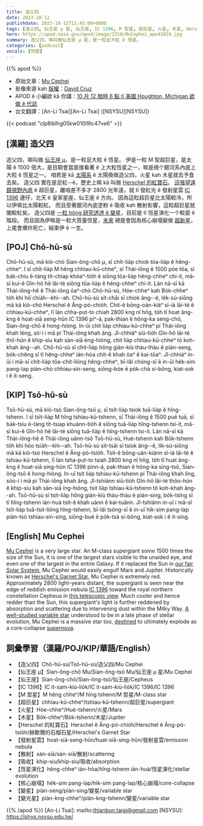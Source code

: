 ```yaml
---
title: 造父四
date: 2023-10-12
publishdate: 2023-10-12T11:45:00+0800
tags: [造父四, 仙王座 μ 星, 仙王座, IC 1396, M 型星, 超巨星, 火星, 木星, Herschel 的紅寶石, 發射星雲, 散射, 吸收, 變星, 變光星, 恆星演化, 核心崩塌]
hero: https://apod.nasa.gov/apod/image/2310/MuCephei_apod1024.jpg
summary: 造父四，嘛叫做仙王座 μ 星，是一粒足大粒 ê 恆星。
categories: [podcast]
vocals: [阿錕]
---
```


{{% apod %}}

- 原始文章：[Mu Cephei](https://apod.nasa.gov/apod/ap231012.html)
- 影像來源 kah [版權][copyright]：[David Cruz](https://www.instagram.com/astro.midnight/)
- APOD ê 小編欲 kā 你講：[10 月 12 暗時 6 點 tī 美國 Houghton, Michigan 欲做 ê 代誌](https://www.facebook.com/events/3492928810970281)
- 台文翻譯：[An-Li Tsai][An-Li Tsai] ([NSYSU][NSYSU])

{{< podcast "clp8iblhg05kw010l9lc47ve6" >}}

## [漢羅] 造父四
造父四，嘛叫做 [仙王座 μ][Mu Cephei]，是一粒足大粒 ê 恆星。
伊是一粒 M 型超巨星，是太陽 ê 1500 倍大，是目睭會當直接看著 ê 上大粒恆星之一，嘛是規个銀河系內底上大粒 ê 恆星之一。
咱若是 kā [太陽系][our fair Solar System] ê 太陽換做造父四，火星 kah 木星就去予食去矣。
造父四 實在是足紅--ê，歷史上嘛 kā 叫做 [Herschel 的紅寶石][Herschel's Garnet Star]。
[這張望遠鏡視野內底][this telescopic view] ê 超巨星，離咱差不多才 2800 光年遠，就 tī 發紅光 ê 發射星雲 [IC 1396][IC 1396] 邊仔，北天 ê 皇家星座，仙王座 ê 方向。
因為這粒超巨星比太陽較冷，所以伊嘛比太陽較紅。
而且受著銀河內底塗粉 ê 吸收 kah 散射影響，這粒超巨星就閣較紅矣。
造父四是 [一粒 hŏng 研究透透 ê 變星][A well-studied variable star]，目前是 tī 恆星演化一个較晏 ê 階段。
而且因為伊嘛是一粒大質量恆星，[未來][destined] 總是會因為核心崩塌變做 [超新星][supernova]，上尾會爆炸死亡，結束伊 ê 一生。

## [POJ] Chō-hū-sù
Chō-hū-sù, mā kiò-chò Sian-ông-chō μ, sī chi̍t-lia̍p chiok tōa-lia̍p ê hêng-chheⁿ.
I sī chi̍t-lia̍p M hêng chhiau-kū-chheⁿ, sī Thài-iông ê 1500 pōe tōa, sī ba̍k-chiu ē-tàng ti̍t-chiap khòaⁿ-tio̍h ê siōng tōa-lia̍p hêng-chheⁿ chi-it, mā-sī kui-ê Gîn-hô hē lāi-té siōng tōa-lia̍p ê hêng-chheⁿ chi-it.
Lán nā-sī kā Thài-iông-hē ê Thài-iông ōaⁿ-chò Chō-hū-sù, Hóe-chheⁿ kah Bo̍k-chheⁿ to̍h khì hō͘ chia̍h--khì--ah.
Chō-hū-sù si̍t-chāi sī chiok âng--ê, le̍k-sú-siōng mā kā kiò-chò Herschel ê Âng-pó-chio̍h.
Chit-ê bōng-oán-kiàⁿ sī-iá lāi-té ê chhiau-kū-chheⁿ, lī lán chha-put-to chiah 2800 kng nî hn̄g, to̍h tī hoat âng-kng ê hoat-siā seng-hûn IC 1396 piⁿ-á, pak-thian ê hông-ka seng-chō, Sian-ông-chō ê hong-hiòng.
In-ūi chit lia̍p chhiau-kū-chheⁿ pí Thài-iông khah léng, só͘-í i mā pí Thài-iông khah âng.
Jî-chhiáⁿ siū-tio̍h Gîn-hô lāi-té thô͘-hún ê khip-siu kah sàn-siā éng-hióng, chit lia̍p chhiau-kū-chheⁿ tō koh-khah âng--ah.
Chō-hū-sù sī chi̍t-lia̍p hőng gián-kiù thàu-thàu ê piàn-seng, bo̍k-chêng sī tī hêng-chheⁿ ián-hòa chi̍t-ê khah òaⁿ ê kai-tōaⁿ.
Jî-chhiáⁿ in-ūi i mā-sī chi̍t-lia̍p tōa-chit-liōng hêng-chheⁿ, bī-lâi chóng-sī ē in-ūi he̍k-sim pang-lap piàn-chò chhiau-sin-seng, siōng-bóe ē po̍k-chà sí-bông, kiat-sok i ê it-seng.

## [KIP] Tsō-hū-sù
Tsō-hū-sù, mā kiò-tsò Sian-ông-tsō μ, sī tsi̍t-lia̍p tsiok tuā-lia̍p ê hîng-tshenn.
I sī tsi̍t-lia̍p M hîng tshiau-kū-tshenn, sī Thài-iông ê 1500 puē tuā, sī ba̍k-tsiu ē-tàng ti̍t-tsiap khuànn-tio̍h ê siōng tuā-lia̍p hîng-tshenn tsi-it, mā-sī kui-ê Gîn-hô hē lāi-té siōng tuā-lia̍p ê hîng-tshenn tsi-it.
Lán nā-sī kā Thài-iông-hē ê Thài-iông uānn-tsò Tsō-hū-sù, Hué-tshenn kah Bo̍k-tshenn to̍h khì hōo tsia̍h--khì--ah.
Tsō-hū-sù si̍t-tsāi sī tsiok âng--ê, li̍k-sú-siōng mā kā kiò-tsò Herschel ê Âng-pó-tsio̍h.
Tsit-ê bōng-uán-kiànn sī-iá lāi-té ê tshiau-kū-tshenn, lī lán tsha-put-to tsiah 2800 kng nî hn̄g, to̍h tī huat âng-kng ê huat-siā sing-hûn IC 1396 pinn-á, pak-thian ê hông-ka sing-tsō, Sian-ông-tsō ê hong-hiòng.
In-uī tsit lia̍p tshiau-kū-tshenn pí Thài-iông khah líng, sóo-í i mā pí Thài-iông khah âng.
Jî-tshiánn siū-tio̍h Gîn-hô lāi-té thôo-hún ê khip-siu kah sàn-siā íng-hióng, tsit lia̍p tshiau-kū-tshenn tō koh-khah âng--ah.
Tsō-hū-sù sī tsi̍t-lia̍p hőng gián-kiù thàu-thàu ê piàn-sing, bo̍k-tsîng sī tī hîng-tshenn ián-huà tsi̍t-ê khah uànn ê kai-tuānn.
Jî-tshiánn in-uī i mā-sī tsi̍t-lia̍p tuā-tsit-liōng hîng-tshenn, bī-lâi tsóng-sī ē in-uī hi̍k-sim pang-lap piàn-tsò tshiau-sin-sing, siōng-bué ē po̍k-tsà sí-bông, kiat-sok i ê it-sing.

## [English] Mu Cephei
[Mu Cephei][Mu Cephei] is a very large star.
An M-class supergiant some 1500 times the size of the Sun, it is one of the largest stars visible to the unaided eye, and even one of the largest in the entire Galaxy.
If it replaced the Sun in [our fair Solar System][our fair Solar System], Mu Cephei would easily engulf Mars and Jupiter.
Historically known as [Herschel's Garnet Star][Herschel's Garnet Star], Mu Cephei is extremely red.
Approximately 2800 light-years distant, the supergiant is seen near the edge of reddish emission nebula [IC 1396][IC 1396] toward the royal northern constellation Cepheus in [this telescopic view][this telescopic view].
Much cooler and hence redder than the Sun, this supergiant's light is further reddened by absorption and scattering due to intervening dust within the Milky Way.
[A well-studied variable star][A well-studied variable star] understood to be in a late phase of stellar evolution, Mu Cephei is a massive star too, [destined][destined] to ultimately explode as a core-collapse [supernova][supernova].

## 詞彙學習（漢羅/POJ/KIP/華語/English）
- 【造父四】Chō-hū-sù/Tsō-hū-sù/造父四/Mu Cephei
- 【仙王座 μ】Sian-ông-chō Mu/Sian-ông-tsō Mu/仙王座 μ 星/Mu Cephei
- 【仙王座】Sian-ông-chō/Sian-ông-tsō/仙王座/Cepheus
- 【IC 1396】IC it-sam-kiú-lio̍k/IC it-sam-kiú-lio̍k/IC 1396/IC 1396
- 【M 型星】M hêng chheⁿ/M hîng tshenn/M 型星/M-class star
- 【超巨星】chhiau-kū-chheⁿ/tshiau-kū-tshenn/超巨星/supergiant
- 【火星】Hóe-chheⁿ/Hué-tshenn/火星/Mars
- 【木星】Bo̍k-chheⁿ/Bo̍k-tshenn/木星/Jupiter
- 【Herschel 的紅寶石】Herschel ê Âng-pó-chio̍h/Herschel ê Âng-pó-tsio̍h/赫歇爾的石榴石星/Herschel's Garnet Star
- 【發射星雲】hoat-siā-seng-hûn/huat-siā-sing-hûn/發射星雲/emission nebula
- 【散射】sàn-siā/sàn-siā/散射/scattering
- 【吸收】khip-siu/khip-siu/吸收/absorption
- 【恆星演化】hêng-chheⁿ ián-hòa/hîng-tshenn ián-huà/恆星演化/stellar evolution
- 【核心崩塌】he̍k-sim pang-lap/hi̍k-sim pang-lap/核心崩塌/core-collapse
- 【變星】piàn-seng/piàn-sing/變星/variable star
- 【變光星】piàn-kng-chheⁿ/piàn-kng-tshenn/變星/variable star

{{% /apod %}}
[An-Li Tsai]: mailto:thianbun.taigi@gmail.com
[NSYSU]: https://phys.nsysu.edu.tw/

[copyright]: https://apod.nasa.gov/apod/fap/lib/about_apod.html#srapply
[License]: https://creativecommons.org/licenses/by/2.0/

[Mu Cephei]:https://en.wikipedia.org/wiki/Mu_Cephei
[our fair Solar System]:https://science.nasa.gov/solar-system/
[Herschel's Garnet Star]:http://stars.astro.illinois.edu/sow/garnet.html
[IC 1396]:https://apod.nasa.gov/apod/ap120805.html
[this telescopic view]:https://www.instagram.com/p/CyN-h9SoIeO/
[A well-studied variable star]:https://www.aavso.org/vsots_mucep
[destined]:https://arxiv.org/abs/1410.8721
[supernova]:https://apod.nasa.gov/apod/ap231011.html
